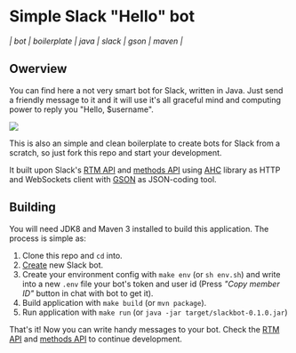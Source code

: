 # Simple Slack "Hello" bot
*| bot | boilerplate | java | slack | gson | maven |*

## Owerview
You can find here a not very smart bot for Slack, written in Java. Just send a friendly message to it and it will use it's all graceful mind and computing power to reply you "Hello, $username".

![](https://i.imgur.com/oDxWnRn.png)

This is also an simple and clean boilerplate to create bots for Slack from a scratch, so just fork this repo and start your development.

It built upon Slack's [RTM API](https://api.slack.com/rtm) and [methods API](https://api.slack.com/methods) using [AHC](https://github.com/AsyncHttpClient/async-http-client) library as HTTP and WebSockets client with [GSON](https://github.com/google/gson) as JSON-coding tool.

## Building
You will need JDK8 and Maven 3 installed to build this application.
The process is simple as:

1. Clone this repo and `cd` into.
2. [Create](https://my.slack.com/services/new/bot) new Slack bot.
3. Create your environment config with `make env` (or `sh env.sh`) and write into a new `.env` file your bot's token and user id (Press *"Copy member ID"* button in chat with bot to get it).
4. Build application with `make build` (or `mvn package`).
5. Run application with `make run` (or `java -jar target/slackbot-0.1.0.jar`)

That's it! Now you can write handy messages to your bot. Check the [RTM API](https://api.slack.com/rtm) and [methods API](https://api.slack.com/methods) to continue development.
